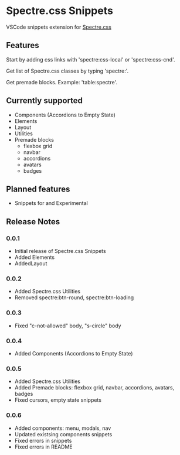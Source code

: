 # Spectre.css Snippets

VSCode snippets extension for [Spectre.css](https://picturepan2.github.io/spectre/)

## Features

Start by adding css links with 'spectre:css-local' or 'spectre:css-cnd'.

Get list of Spectre.css classes by typing 'spectre:'.

Get premade blocks. Example: 'table:spectre'.

## Currently supported

- Components (Accordions to Empty State)
- Elements
- Layout
- Utilities
- Premade blocks
  - flexbox grid
  - navbar
  - accordions
  - avatars
  - badges

## Planned features

- Snippets for and Experimental

## Release Notes

### 0.0.1

- Initial release of Spectre.css Snippets
- Added Elements
- AddedLayout

### 0.0.2

- Added Spectre.css Utilities
- Removed spectre:btn-round, spectre:btn-loading

### 0.0.3

- Fixed "c-not-allowed" body, "s-circle" body

### 0.0.4

- Added Components (Accordions to Empty State)

### 0.0.5

- Added Spectre.css Utilities
- Added Premade blocks: flexbox grid, navbar, accordions, avatars, badges
- Fixed cursors, empty state snippets

### 0.0.6

- Added components: menu, modals, nav
- Updated existsing components snippets
- Fixed errors in snippets
- Fixed errors in README
